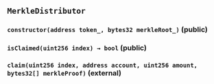 ## `MerkleDistributor`






### `constructor(address token_, bytes32 merkleRoot_)` (public)





### `isClaimed(uint256 index) → bool` (public)





### `claim(uint256 index, address account, uint256 amount, bytes32[] merkleProof)` (external)






